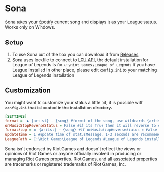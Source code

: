 # Sona
Sona takes your Spotify current song and displays it as your League status.
Works only on Windows.


## Setup
1. To use Sona out of the box you can download it from [Releases](https://github.com/Santoryo/Sona/releases)
2. Sona uses lockfile to connect to [LCU API](https://hextechdocs.dev/getting-started-with-the-lcu-api/), the default installation for League of Legends is for `C:\Riot Games\League of Legends` if you have League installed in other place, please edit `config.ini` to your matching League of Legends installation

## Customization
You might want to customize your status a little bit, it is possible with `config.ini` that is located in the installation directory.
``` ini
[SETTINGS]
format =  ▶️ {artist} - {song} #format of the song, use wildcards {artist} or {song} to display the info respectively.
onMusicStopReverseStatus = False #if its True then it will reverse to original status that you had setup before turning on Sona.
formatStop = ⏸️ {artist} - {song} #if onMusicStopReverseStatus = False then formatStop is taken into the accountant
updateTime = 1 #update time of statusMessage, 1-3 seconds are recommended
LeaguePath = C:\Riot Games\League of Legends #League of Legends installation folder
```



Sona isn't endorsed by Riot Games and doesn't reflect the views or opinions of Riot Games or anyone officially involved in producing or managing Riot Games properties. Riot Games, and all associated properties are trademarks or registered trademarks of Riot Games, Inc.

